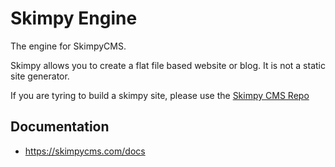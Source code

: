 # Skimpy Engine

The engine for SkimpyCMS.

Skimpy allows you to create a flat file based website or blog. It is not a static site generator.

If you are tyring to build a skimpy site, please use the [Skimpy CMS Repo](https://github.com/skimpy/cms)

## Documentation
* https://skimpycms.com/docs
